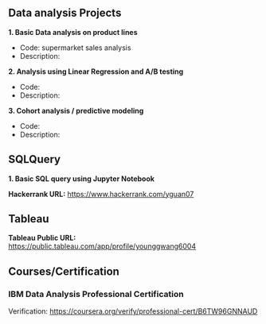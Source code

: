 ## Data analysis Projects
**1. Basic Data analysis on product lines**
 - Code: supermarket sales analysis
 - Description:

**2. Analysis using Linear Regression and A/B testing**
 - Code: 
 - Description: 

**3. Cohort analysis / predictive modeling**
 - Code: 
 - Description: 

## SQLQuery 
**1. Basic SQL query using Jupyter Notebook**


**Hackerrank URL:** https://www.hackerrank.com/yguan07

## Tableau 
**Tableau Public URL:** https://public.tableau.com/app/profile/younggwang6004


## Courses/Certification
### IBM Data Analysis Professional Certification
Verification: https://coursera.org/verify/professional-cert/B6TW96GNNAUD
